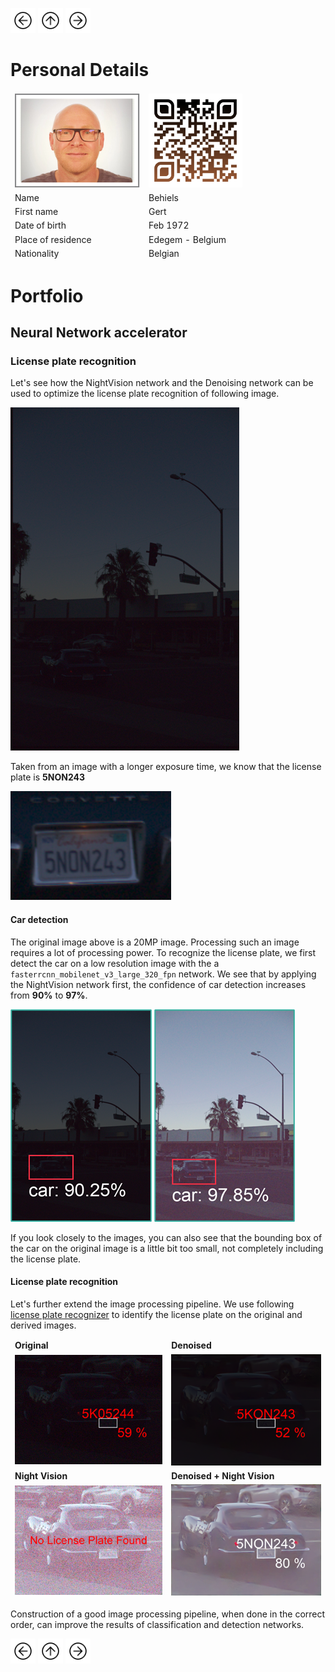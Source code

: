 <a href="denoising.html"><img src="images/prev.png" width="40" height="40"></a>
<a href="index.html"><img src="images/back.png" width="40" height="40"></a>
<a href="Portfolio.html"><img src="images/next.png" width="40" height="40"></a>

# Personal Details 

<table class="tg">
<thead>
  <tr>
    <td class="tg-73oq"><a href="https://gearlux.github.io/"><img src="images/Profile.png" width="200" height="150"></a></td>
    <td class="tg-73oq"><a href="https://gearlux.github.io/">
                        <img src="images/qr-code.png" width="150" height="150"></a></td>
  </tr>
  <tr>
    <td class="tg-73oq">Name</td>
    <td class="tg-73oq">Behiels</td>
  </tr>
  <tr>
    <td class="tg-73oq">First name</td>
    <td class="tg-73oq">Gert</td>
  </tr>
  <tr>
    <td class="tg-73oq">Date of birth</td>
    <td class="tg-73oq">Feb 1972</td>
  </tr>
  <tr>
    <td class="tg-73oq">Place of residence</td>
    <td class="tg-73oq">Edegem - Belgium</td>
  </tr>
  <tr>
    <td class="tg-73oq">Nationality</td>
    <td class="tg-73oq">Belgian</td>
  </tr>
</thead>
</table>

# Portfolio

## Neural Network accelerator

### License plate recognition

Let's see how the NightVision network and the Denoising network can be used to optimize the license plate recognition of following image.

<img src="images/car.png"/>

Taken from an image with a longer exposure time, we know that the license plate is **5NON243**

<img src="images/licenseplate.png"/>

#### Car detection

The original image above is a 20MP image. Processing such an image requires a lot of processing power.
To recognize the license plate, we first detect the car on a low resolution image with the a `fasterrcnn_mobilenet_v3_large_320_fpn` network. 
We see that by applying the NightVision network first, the confidence of car detection increases from **90%** to **97%**. 

<img src="images/original_car.png"/> <img src="images/nightvision_car.png"/>

If you look closely to the images, you can also see that the bounding box of the car on the original image is a little bit too small, not completely including the license plate.

#### License plate recognition

Let's further extend the image processing pipeline. 
We use following  [license plate recognizer](https://platerecognizer.com/) to identify the license plate on the original and derived images.

<table class="tg">
<thead>
<tr> <td> <strong>Original</strong> </td> <td> <strong>Denoised</strong> </td> </tr> 
<tr> 
<td> <img src="images/lp_original.png"/> </td>
<td> <img src="images/lp_denoised.png"/> </td>
</tr>
<tr> <td><strong>Night Vision</strong></td> <td><strong>Denoised + Night Vision</strong></td> </tr>
<td> <img src="images/lp_nightvision.png"/> </td>
<td> <img src="images/lp_combined.png"/> </td>
</thead>
</table>

Construction of a good image processing pipeline, when done in the correct order, can improve the results of classification and detection networks.

<a href="denoising.html"><img src="images/prev.png" width="40" height="40"></a>
<a href="index.html"><img src="images/back.png" width="40" height="40"></a>
<a href="Portfolio.html"><img src="images/next.png" width="40" height="40"></a>
